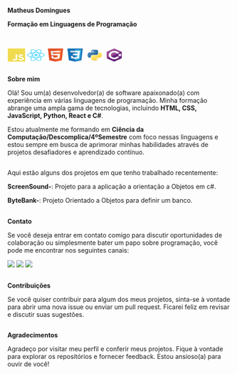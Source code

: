 <strong>Matheus Domingues</strong>


<strong>Formação em Linguagens de Programação</strong>
##

<div style="display: inline_block"><br>
  <img align="center" alt="Matheus-Js" height="30" width="40" src="https://raw.githubusercontent.com/devicons/devicon/master/icons/javascript/javascript-plain.svg">
  <img align="center" alt="Matheus-React" height="30" width="40" src="https://raw.githubusercontent.com/devicons/devicon/master/icons/react/react-original.svg">
  <img align="center" alt="Matheus-HTML" height="30" width="40" src="https://raw.githubusercontent.com/devicons/devicon/master/icons/html5/html5-original.svg">
  <img align="center" alt="Matheus-CSS" height="30" width="40" src="https://raw.githubusercontent.com/devicons/devicon/master/icons/css3/css3-original.svg">
  <img align="center" alt="Matheus-Python" height="30" width="40" src="https://raw.githubusercontent.com/devicons/devicon/master/icons/python/python-original.svg">
  <img align="center" alt="Matheus-Csharp" height="30" width="40" src="https://raw.githubusercontent.com/devicons/devicon/master/icons/csharp/csharp-original.svg">
</div>

##
<strong>Sobre mim</strong>

Olá! Sou um(a) desenvolvedor(a) de software apaixonado(a) com experiência em várias linguagens de programação. Minha formação abrange uma ampla gama de tecnologias, incluindo <strong>HTML, CSS, JavaScript, Python, React e C#</strong>.

Estou atualmente me formando em <strong>Ciência da Computação/Descomplica/4ºSemestre</strong> com foco nessas linguagens e estou sempre em busca de aprimorar minhas habilidades através de projetos desafiadores e aprendizado contínuo.
##

Aqui estão alguns dos projetos em que tenho trabalhado recentemente:

<strong>ScreenSound-</strong>: Projeto para a aplicação a orientação a Objetos em c#.

<strong>ByteBank-</strong>: Projeto Orientado a Objetos para definir um banco.

##


<strong>Contato</strong>

Se você deseja entrar em contato comigo para discutir oportunidades de colaboração ou simplesmente bater um papo sobre programação, você pode me encontrar nos seguintes canais:
<div>
  <a href="https://www.instagram.com/matheus_dsilvas/" target="_blank"><img src="https://img.shields.io/badge/-Instagram-%23E4405F?style=for-the-badge&logo=instagram&logoColor=white" target="_blank"></a>
  <a href = "https://matheus13domingues@gmail.com"><img src="https://img.shields.io/badge/-Gmail-%23333?style=for-the-badge&logo=gmail&logoColor=white" target="_blank"></a>
  <a href="https://www.linkedin.com/in/matheus-domingues-/" target="_blank"><img src="https://img.shields.io/badge/-LinkedIn-%230077B5?style=for-the-badge&logo=linkedin&logoColor=white" target="_blank"></a> 
  
</div>

##

<strong>Contribuições</strong>

Se você quiser contribuir para algum dos meus projetos, sinta-se à vontade para abrir uma nova issue ou enviar um pull request. Ficarei feliz em revisar e discutir suas sugestões.

##

<strong>Agradecimentos</strong>

Agradeço por visitar meu perfil e conferir meus projetos. Fique à vontade para explorar os repositórios e fornecer feedback. Estou ansioso(a) para ouvir de você!
